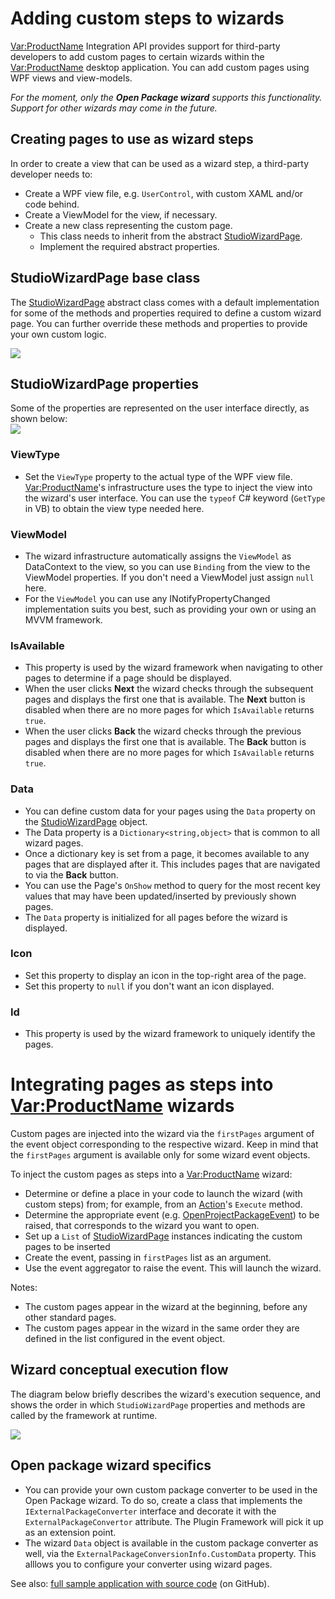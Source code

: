 # Adding custom steps to wizards
<Var:ProductName> Integration API provides support for third-party developers to add custom pages to certain wizards within the <Var:ProductName> desktop application. You can add custom pages using WPF views and view-models.

*For the moment, only the __Open Package wizard__ supports this functionality. Support for other wizards may come in the future.*

Creating pages to use as wizard steps
----
In order to create a view that can be used as a wizard step, a third-party developer needs to:

* Create a WPF view file, e.g. `UserControl`, with custom XAML and/or code behind.
* Create a ViewModel for the view, if necessary.
* Create a new class representing the custom page.
    * This class needs to inherit from the abstract [StudioWizardPage](../../api/integration/Sdl.Desktop.IntegrationApi.Wizard.StudioWizardPage.yml).
    * Implement the required abstract properties.

## StudioWizardPage base class
The [StudioWizardPage](../../api/integration/Sdl.Desktop.IntegrationApi.Wizard.StudioWizardPage.yml) abstract class comes with a default implementation for some of the methods and properties required to define a custom wizard page. You can further override these methods and properties to provide your own custom logic.

<img style="display:block; margin-left: auto; margin-right: auto;" src="images/Wizard public API.png"/>

## StudioWizardPage properties
Some of the properties are represented on the user interface directly, as shown below:
<img style="display:block; " src="images/WizardProperties.png"/>

### ViewType
* Set the `ViewType` property to the actual type of the WPF view file. <Var:ProductName>'s infrastructure uses the type to inject the view into the wizard's user interface. You can use the `typeof` C# keyword (`GetType` in VB) to obtain the view type needed here.

### ViewModel
* The wizard infrastructure automatically assigns the `ViewModel` as DataContext to the view, so you can use `Binding` from the view to the ViewModel properties. If you don't need a ViewModel just assign `null` here.
* For the `ViewModel` you can use any INotifyPropertyChanged implementation suits you best, such as providing your own or using an MVVM framework.

### IsAvailable
* This property is used by the wizard framework when navigating to other pages to determine if a page should be displayed. 
* When the user clicks **Next** the wizard checks through the subsequent pages and displays the first one that is available. The **Next** button is disabled when there are no more pages for which `IsAvailable` returns `true`.
* When the user clicks **Back** the wizard checks through the previous pages and displays the first one that is available. The **Back** button is disabled when there are no more pages for which `IsAvailable` returns `true`.

### Data
* You can define custom data for your pages using the `Data` property on the [StudioWizardPage](../../api/integration/Sdl.Desktop.IntegrationApi.Wizard.StudioWizardPage.yml) object.
* The Data property is a `Dictionary<string,object>` that is common to all wizard pages. 
* Once a dictionary key is set from a page, it becomes available to any pages that are displayed after it. This includes pages that are navigated to via the **Back** button. 
* You can use the Page's `OnShow` method to query for the most recent key values that may have been updated/inserted by previously shown pages.
* The `Data` property is initialized for all pages before the wizard is displayed.

### Icon
* Set this property to display an icon in the top-right area of the page.
* Set this property to `null` if you don't want an icon displayed.

### Id
* This property is used by the wizard framework to uniquely identify the pages.

  
# Integrating pages as steps into <Var:ProductName> wizards
Custom pages are injected into the wizard via the `firstPages` argument of the event object corresponding to the respective wizard. Keep in mind that the `firstPages` argument is available only for some wizard event objects.
 
To inject the custom pages as steps into a <Var:ProductName> wizard:

* Determine or define a place in your code to launch the wizard (with custom steps) from; for example, from an [Action](../../api/integration/Sdl.Desktop.IntegrationApi.AbstractAction.yml)'s `Execute` method.
* Determine the appropriate event (e.g. [OpenProjectPackageEvent](../../api/integration/Sdl.TranslationStudioAutomation.IntegrationApi.Events.OpenProjectPackageEvent.yml)) to be raised, that corresponds to the wizard you want to open.
* Set up a `List` of [StudioWizardPage](../../api/integration/Sdl.Desktop.IntegrationApi.Wizard.StudioWizardPage.yml) instances indicating the custom pages to be inserted
* Create the event, passing in `firstPages` list as an argument.
* Use the event aggregator to raise the event. This will launch the wizard.

Notes:
* The custom pages appear in the wizard at the beginning, before any other standard pages.
* The custom pages appear in the wizard in the same order they are defined in the list configured in the event object.

Wizard conceptual execution flow
----
The diagram below briefly describes the wizard's execution sequence, and shows the order in which `StudioWizardPage` properties and methods are called by the framework at runtime.

<img style="display:block; " src="images/Wizard public API flow.png"/>

Open package wizard specifics
----
* You can provide your own custom package converter to be used in the Open Package wizard. To do so, create a class that implements the `IExternalPackageConverter` interface and decorate it with the `ExternalPackageConvertor` attribute. The Plugin Framework will pick it up as an extension point.
* The wizard `Data` object is available in the custom package converter as well, via the `ExternalPackageConversionInfo.CustomData` property. This alllows you to configure your converter using wizard pages.

See also: [full sample application with source code](https://github.com/RWS/trados-studio-api-samples/tree/master/TranslationStudioAutomation/Sdl.CustomWizardSteps.Sample) (on GitHub).

